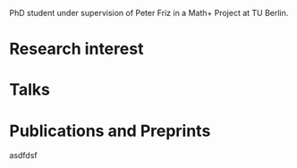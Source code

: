 PhD student under supervision of Peter Friz in a Math+ Project at TU Berlin.

# Research interest

# Talks

# Publications and Preprints
asdfdsf
